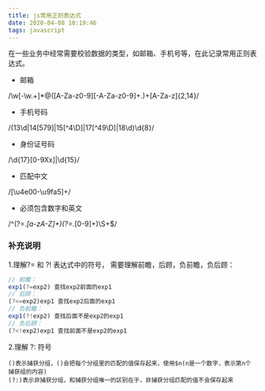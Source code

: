 ```yaml
---
title: js常用正则表达式
date: 2020-04-08 10:19:46
tags: javascript
---
```


在一些业务中经常需要校验数据的类型，如邮箱、手机号等，在此记录常用正则表达式。


- 邮箱

/\w[-\w.+]*@([A-Za-z0-9][-A-Za-z0-9]+\.)+[A-Za-z]{2,14}/

- 手机号码

/(13\d|14[579]|15[^4\D]|17[^49\D]|18\d)\d{8}/

- 身份证号码

/\d{17}[0-9Xx]|\d{15}/

- 匹配中文

/[\u4e00-\u9fa5]+/

- 必须包含数字和英文

/^(?=.*[a-zA-Z]+)(?=.*[0-9]+)\S+$/



### 补充说明

1.理解?= 和 ?! 表达式中的符号， 需要理解前瞻，后顾，负前瞻，负后顾：

```javascript
// 前瞻：
exp1(?=exp2) 查找exp2前面的exp1
// 后顾：
(?<=exp2)exp1 查找exp2后面的exp1
// 负前瞻：
exp1(?!exp2) 查找后面不是exp2的exp1
// 负后顾：
(?<!exp2)exp1 查找前面不是exp2的exp1
```

2.理解 ?: 符号

```
()表示捕获分组，()会把每个分组里的匹配的值保存起来，使用$n(n是一个数字，表示第n个捕获组的内容)
(?:)表示非捕获分组，和捕获分组唯一的区别在于，非捕获分组匹配的值不会保存起来
```

